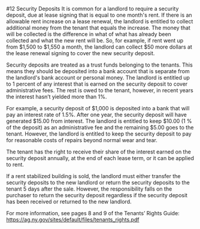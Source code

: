 #12 Security Deposits
It is common for a landlord to require a security deposit, due at lease signing that is equal to one month's rent. If there is an allowable rent increase on a lease renewal, the landlord is entitled to collect additional money from the tenant that equals the increase. The money that will be collected is the difference in what of what has already been collected and what the new rent will be. So, for example, if rent went up from $1,500 to $1,550 a month, the landlord can collect $50 more dollars at the lease renewal signing to cover the new security deposit.

Security deposits are treated as a trust funds belonging to the tenants. This means they should be deposited into a bank account that is separate from the landlord's bank account or personal money. The landlord is entitled up to 1 percent of any interest that is earned on the security deposit to cover administrative fees. The rest is owed to the tenant, however, in recent years the interest hasn’t yielded more than 1%. 

For example, a security deposit of $1,000 is deposited into a bank that will pay an interest rate of 1.5%. After one year, the security deposit will have generated $15.00 from interest. The landlord is entitled to keep $10.00 (1 % of the deposit) as an administrative fee and the remaining $5.00 goes to the tenant. However, the landlord is entitled to keep the security deposit to pay for reasonable costs of repairs beyond normal wear and tear. 

The tenant has the right to receive their share of the interest earned on the security deposit annually, at the end of each lease term, or it can be applied to rent. 

If a rent stabilized building is sold, the landlord must either transfer the security deposits to the new landlord or return the security deposits to the tenant 5 days after the sale. However, the responsibility falls on the purchaser to return the security deposit regardless if the security deposit has been received or returned to the new landlord. 

For more information, see pages 8 and 9 of the Tenants’ Rights Guide: https://ag.ny.gov/sites/default/files/tenants_rights.pdf

